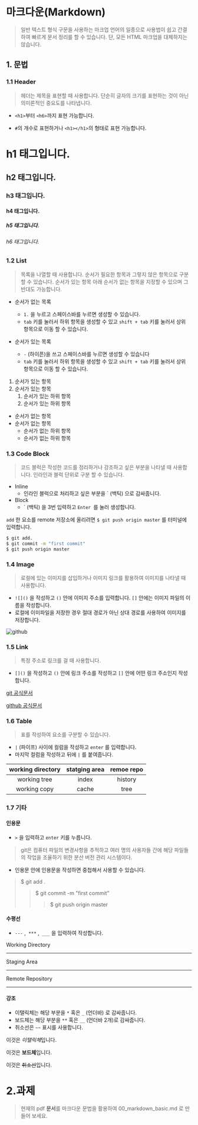 # 마크다운(Markdown)

> 일반 텍스트 형식 구문을 사용하는 마크업 언어의 일종으로 사용법이 쉽고 간결하여 빠르게 문서 정리를 할 수 있습니다. 단, 모든 HTML 마크업을 대체하지는 않습니다.



## 1. 문법

### 1.1 Header

> 헤더는 제목을 표현할 때 사용합니다. 단순히 글자의 크기를 표현하는 것이 아닌 의미론적인 중요도를 나타냅니다.

-  `<h1>`부터 `<h6>`까지 표현 가능합니다.

- `#`의 개수로 표현하거나 `<h1></h1>`의 형태로 표현 가능합니다.



# h1 태그입니다.

## h2 태그입니다.

### h3 태그입니다.

#### h4 태그입니다.

##### h5 태그입니다.

###### h6 태그입니다.



### 1.2 List

> 목록을 나열할 때 사용합니다. 순서가 필요한 항목과 그렇지 않은 항목으로 구분할 수 있습니다. 순서가 있는 항목 아래 순서가 없는 항목을 지정할 수 있으며 그 반대도 가능합니다.


* 순서가 없는 목록

	* `1.` 을 누르고 스페이스바를 누르면 생성할 수 있습니다.
	* `tab` 키를 눌러서 하위 항목을 생성할 수 있고  `shift + tab` 키를 눌러서 상위 항목으로 이동 할 수 있습니다.
* 순서가 있는 목록
	* `-` (하이픈)을 쓰고 스페이스바를 누르면 생성할 수 있습니다
	* `tab` 키를 눌러서 하위 항목을 생성할 수 있고  `shift + tab` 키를 눌러서 상위 항목으로 이동 할 수 있습니다.

1. 순서가 있는 항목
2. 순서가 있는 항목
   1. 순서가 있는 하위 항목
   2. 순서가 있는 하위 항목



* 순서가 없는 항목
* 순서가 없는 항목
  * 순서가 없는 하위 항목
  * 순서가 없는 하위 항목



### 1.3 Code Block

> 코드 블럭은 작성한 코드를 정리하거나 강조하고 싶은 부분을 나타낼 때 사용합니다. 인라인과 블럭 단위로 구분 할 수 있습니다.

- Inline
	- 인라인 블럭으로 처리하고 싶은 부분을 ` (백틱) 으로 감싸줍니다.
- Block
	- \` (백틱) 을 3번 입력하고 `Enter `를 눌러 생성합니다.

`add` 한 요소를 remote 저장소에 올리려면 `$ git push origin master` 를 터미널에 입력합니다.

```bash
$ git add.
$ git commit -m "first commit"
$ git push origin master
```



### 1.4 Image

>  로컬에 있는 이미지를 삽입하거나 이미지 링크를 활용하여 이미지를 나타낼 때 사용합니다.

- `![]()` 을 작성하고 `()` 안에 이미지 주소를 입력합니다. `[]` 안에는 이미지 파일의 이름을 작성합니다.
-  로컬에 이미파일을 저장한 경우 절대 경로가 아닌 상대 경로를 사용하여 이미지를 저장합니다.

![github](https://miro.medium.com/max/2732/1*mtsk3fQ_BRemFidhkel3dA.png)




### 1.5 Link 

>  특정 주소로 링크를 걸 때 사용합니다. 

- `[]()` 을 작성하고 `()` 안에 링크 주소를 작성하고 `[]` 안에 어떤 링크 주소인지 작성합니다. 



[git 공식문서](https://git-scm.com/) 

[github 공식문서](https://git-scm.com/)



### 1.6 Table 

> 표를 작성하여 요소를 구분할 수 있습니다.

- `|` (파이프) 사이에 컬럼을 작성하고 `enter` 를 입력합니다. 
- 마지막 컬럼을 작성하고 뒤에 `|` 를 붙여줍니다. 

| working directory | statging area | remoe repo |
| :---------------: | :-----------: | :--------: |
|   working tree    |     index     |  history   |
|   working copy    |     cache     |    tree    |



### 1.7 기타 
#### 인용문

- `>` 을 입력하고 `enter` 키를 누릅니다.
> git은 컴퓨터 파일의 변경사항을 추적하고 여러 명의 사용자들 간에 해당 파일들의 작업을 조율하기 위한 분산 버전 관리 시스템이다. 

- 인용문 안에 인용문을 작성하면 중첩해서 사용할 수 있습니다.
> $ git add . 
> > $ git commit -m "first commit" 
> >
> > > $ git push origin master 



#### 수평선

- `---` ,` ***` ,` ___` 을 입력하여 작성합니다. 

Working Directory 

---

Staging Area 

***

Remote Repository

___



#### 강조

- 이탤릭체는 해당 부분을 `*` 혹은 `_` (언더바) 로 감싸줍니다. 
- 보드체는 해당 부분을 `**` 혹은 `__` (언더바 2개)로 감싸줍니다. 
- 취소선은 `~~` 표시를 사용합니다. 

이것은 *이탤릭체*입니다. 

이것은 **보드체**입니다. 

이것은 ~~취소선~~입니다.





# 2.과제 

> 현재의 pdf **문서**를 마크다운 문법을 활용하여 00_markdown_basic.md 로 만들어 보세요.